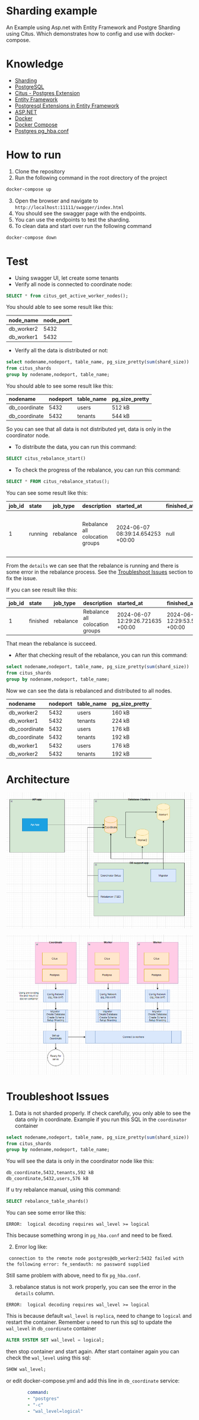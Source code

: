 # Sharding example
An Example using Asp.net with Entity Framework and Postgre Sharding using Citus.
Which demonstrates how to config and use with docker-compose.

# Knowledge
- [Sharding](https://en.wikipedia.org/wiki/Shard_(database_architecture))
- [PostgreSQL](https://www.postgresql.org/)
- [Citus - Postgres Extension](https://docs.citusdata.com/en/stable/get_started/what_is_citus.html)
- [Entity Framework](https://docs.microsoft.com/en-us/ef/)
- [Postgresql Extensions in Entity Framework](https://www.npgsql.org/efcore/misc/other.html)
- [ASP.NET](https://dotnet.microsoft.com/apps/aspnet)
- [Docker](https://www.docker.com/)
- [Docker Compose](https://docs.docker.com/compose/)
- [Postgres pg_hba.conf](https://www.postgresql.org/docs/16/auth-pg-hba-conf.html)


# How to run
1. Clone the repository
2. Run the following command in the root directory of the project
```bash
docker-compose up
```
3. Open the browser and navigate to `http://localhost:11111/swagger/index.html`
4. You should see the swagger page with the endpoints.
5. You can use the endpoints to test the sharding.
6. To clean data and start over run the following command
```bash
docker-compose down
```

# Test
* Using swagger UI, let create some tenants
* Verify all node is connected to coordinate node:
```sql
SELECT * from citus_get_active_worker_nodes();
```
You should able to see some result like this:

| node\_name | node\_port |
| :--- | :--- |
| db\_worker2 | 5432 |
| db\_worker1 | 5432 |

* Verify all the data is distributed or not:
```sql
select nodename,nodeport, table_name, pg_size_pretty(sum(shard_size))
from citus_shards
group by nodename,nodeport, table_name;
```
You should able to see some result like this:

| nodename | nodeport | table\_name | pg\_size\_pretty |
| :--- | :--- | :--- | :--- |
| db\_coordinate | 5432 | users | 512 kB |
| db\_coordinate | 5432 | tenants | 544 kB |

So you can see that all data is not distributed yet, data is only in the coordinator node.

* To distribute the data, you can run this command:
```sql
SELECT citus_rebalance_start()
```
* To check the progress of the rebalance, you can run this command:
```sql
SELECT * FROM citus_rebalance_status();
```
You can see some result like this:

| job\_id | state | job\_type | description | started\_at | finished\_at | details |
| :--- | :--- | :--- | :--- | :--- | :--- | :--- |
| 1 | running | rebalance | Rebalance all colocation groups | 2024-06-07 08:39:14.654253 +00:00 | null | {"tasks": \[{"state": "runnable", "command": "SELECT pg\_catalog.citus\_move\_shard\_placement\(102009,1,2,'auto'\)", "message": "ERROR: ERROR:  logical decoding requires wal\_level &gt;= logical\\nCONTEXT: while executing command on db\_coordinate:5432\\nCitus Background Task Queue Executor: multitenantapp/postgres for \(1/1\)\\n", "retried": 3, "task\_id": 1}\], "task\_state\_counts": {"blocked": 20, "runnable": 1}} |

From the `details` we can see that the rebalance is running and there is some error in the rebalance process.
See the [Troubleshoot Issues](#troubleshoot-issues) section to fix the issue.

If you can see result like this:

| job\_id | state | job\_type | description | started\_at | finished\_at | details |
| :--- | :--- | :--- | :--- | :--- | :--- | :--- |
| 1 | finished | rebalance | Rebalance all colocation groups | 2024-06-07 12:29:26.721635 +00:00 | 2024-06-07 12:29:53.553231 +00:00 | {"tasks": \[\], "task\_state\_counts": {"done": 21}} |

That mean the rebalance is succeed.

* After that checking result of the rebalance, you can run this command:
```sql
select nodename,nodeport, table_name, pg_size_pretty(sum(shard_size))
from citus_shards
group by nodename,nodeport, table_name;
```
Now we can see the data is rebalanced and distributed to all nodes.

| nodename | nodeport | table\_name | pg\_size\_pretty |
| :--- | :--- | :--- | :--- |
| db\_worker2 | 5432 | users | 160 kB |
| db\_worker1 | 5432 | tenants | 224 kB |
| db\_coordinate | 5432 | users | 176 kB |
| db\_coordinate | 5432 | tenants | 192 kB |
| db\_worker1 | 5432 | users | 176 kB |
| db\_worker2 | 5432 | tenants | 192 kB |


# Architecture
![Container Connections](./docs/imgs/container_connections.png)

![Database Node Setup flow](./docs/imgs/db_setup_flows.png)

# Troubleshoot Issues
1. Data is not sharded properly. If check carefully, you only able to see the data only in coordinate.
Example if you run this SQL in the `coordinator` container
```sql
select nodename,nodeport, table_name, pg_size_pretty(sum(shard_size))
from citus_shards
group by nodename,nodeport, table_name;
```
You will see the data is only in the coordinator node like this:
```
db_coordinate,5432,tenants,592 kB
db_coordinate,5432,users,576 kB
```

If u try rebalance manual, using this command:
```sql
SELECT rebalance_table_shards()
```
You can see some error like this:
```text
ERROR:  logical decoding requires wal_level >= logical
```
This because something wrong in `pg_hba.conf` and need to be fixed.

2. Error log like:
```text
 connection to the remote node postgres@db_worker2:5432 failed with the following error: fe_sendauth: no password supplied
```
Still same problem with above, need to fix `pg_hba.conf`.

3. rebalance status is not work properly, you can see the error in the `details` column.
```text
ERROR:  logical decoding requires wal_level >= logical
```
This is because default `wal_level` is `replica`, need to change to `logical` and restart the container.
Remember u need to run this sql to update the `wal_level` in `db_coordinate` container
```sql
ALTER SYSTEM SET wal_level = logical;
```
then stop container and start again.
After start container again you can check the `wal_level` using this sql:
```sql
SHOW wal_level;
```
or edit docker-compose.yml and add this line in `db_coordinate` service:
```yaml
        command:
        - "postgres"
        - "-c"
        - "wal_level=logical"
```
